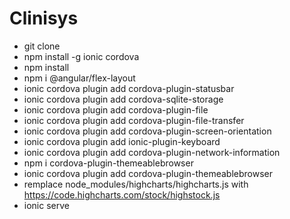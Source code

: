 # Clinisys

* git clone
* npm install -g ionic cordova
* npm install
* npm i @angular/flex-layout
* ionic cordova plugin add cordova-plugin-statusbar
* ionic cordova plugin add cordova-sqlite-storage
* ionic cordova plugin add cordova-plugin-file
* ionic cordova plugin add cordova-plugin-file-transfer
* ionic cordova plugin add cordova-plugin-screen-orientation
* ionic cordova plugin add ionic-plugin-keyboard
* ionic cordova plugin add cordova-plugin-network-information
* npm i cordova-plugin-themeablebrowser
* ionic cordova plugin add cordova-plugin-themeablebrowser
* remplace node_modules/highcharts/highcharts.js with  https://code.highcharts.com/stock/highstock.js
* ionic serve

